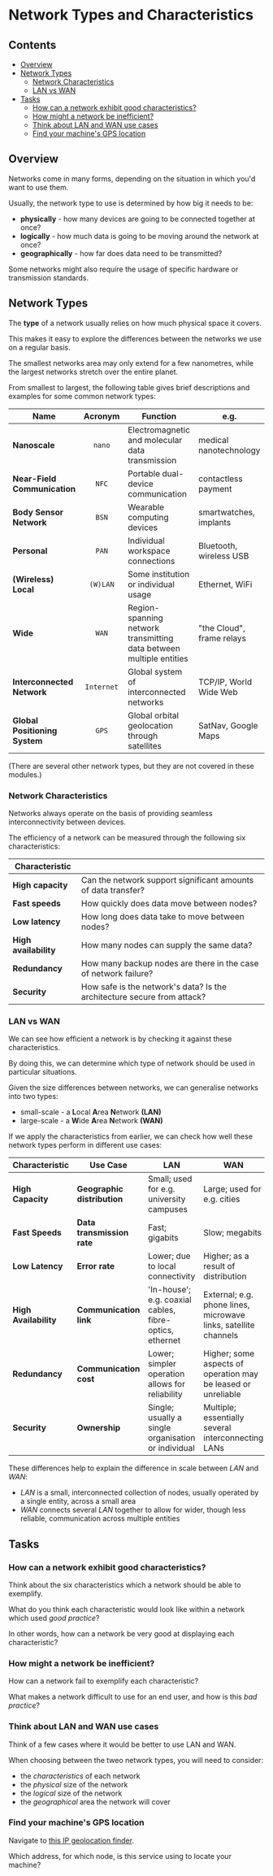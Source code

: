 # Network Types and Characteristics

<!--TOC_START-->
## Contents
- [Overview](#overview)
- [Network Types](#network-types)
	- [Network Characteristics](#network-characteristics)
	- [LAN vs WAN](#lan-vs-wan)
- [Tasks](#tasks)
	- [How can a network exhibit good characteristics?](#how-can-a-network-exhibit-good-characteristics)
	- [How might a network be inefficient?](#how-might-a-network-be-inefficient)
	- [Think about LAN and WAN use cases](#think-about-lan-and-wan-use-cases)
	- [Find your machine's GPS location](#find-your-machines-gps-location)

<!--TOC_END-->
## Overview
Networks come in many forms, depending on the situation in which you'd want to use them.

Usually, the network type to use is determined by how big it needs to be:
 - **physically** - how many devices are going to be connected together at once?
 - **logically** - how much data is going to be moving around the network at once?
 - **geographically** - how far does data need to be transmitted?

Some networks might also require the usage of specific hardware or transmission standards.

## Network Types
The **type** of a network usually relies on how much physical space it covers.

This makes it easy to explore the differences between the networks we use on a regular basis.

The smallest networks area may only extend for a few nanometres, while the largest networks stretch over the entire planet.

From smallest to largest, the following table gives brief descriptions and examples for some common network types:

| Name | Acronym | Function | e.g. |
|-|:-:|-|-|
| **Nanoscale** | `nano` | Electromagnetic and molecular data transmission | medical nanotechnology |
| **Near-Field Communication** | `NFC` | Portable dual-device communication | contactless payment |
| **Body Sensor Network** | `BSN` | Wearable computing devices | smartwatches, implants |
| **Personal** | `PAN` | Individual workspace connections | Bluetooth, wireless USB |
| **(Wireless) Local** | `(W)LAN` | Some institution or individual usage | Ethernet, WiFi |
| **Wide** | `WAN` | Region-spanning network transmitting data between multiple entities | "the Cloud", frame relays |
| **Interconnected Network** | `Internet` | Global system of interconnected networks | TCP/IP, World Wide Web |
| **Global Positioning System** | `GPS` | Global orbital geolocation through satellites | SatNav, Google Maps |

(There are several other network types, but they are not covered in these modules.)

### Network Characteristics
Networks always operate on the basis of providing seamless interconnectivity between devices.

The efficiency of a network can be measured through the following six characteristics:

| Characteristic | |
|-|-|
| **High capacity** | Can the network support significant amounts of data transfer? |
| **Fast speeds** | How quickly does data move between nodes? |
| **Low latency** | How long does data take to move between nodes? |
| **High availability** | How many nodes can supply the same data? |
| **Redundancy** | How many backup nodes are there in the case of network failure? |
| **Security** | How safe is the network's data? Is the architecture secure from attack? |

### LAN vs WAN
We can see how efficient a network is by checking it against these characteristics.

By doing this, we can determine which type of network should be used in particular situations.

Given the size differences between networks, we can generalise networks into two types:
 - small-scale - a **L**ocal **A**rea **N**etwork **(LAN)**
 - large-scale - a **W**ide **A**rea **N**etwork **(WAN)**

If we apply the characteristics from earlier, we can check how well these network types perform in different use cases:

| Characteristic | Use Case | LAN | WAN |
|-|-|-|-|
| **High Capacity** | **Geographic distribution** | Small; used for e.g. university campuses | Large; used for e.g. cities |
| **Fast Speeds** | **Data transmission rate** | Fast; gigabits | Slow; megabits |
| **Low Latency** | **Error rate** | Lower; due to local connectivity | Higher; as a result of distribution |
| **High Availability** | **Communication link** | 'In-house'; e.g. coaxial cables, fibre-optics, ethernet | External; e.g. phone lines, microwave links, satellite channels |
| **Redundancy** | **Communication cost** | Lower; simpler operation allows for reliability | Higher; some aspects of operation may be leased or unreliable |
| **Security** | **Ownership** | Single; usually a single organisation or individual | Multiple; essentially several interconnecting LANs |

These differences help to explain the difference in scale between *LAN* and *WAN*:
 - *LAN* is a small, interconnected collection of nodes, usually operated by a single entity, across a small area
 - *WAN* connects several *LAN* together to allow for wider, though less reliable, communication across multiple entities

## Tasks

### How can a network exhibit good characteristics?
Think about the six characteristics which a network should be able to exemplify.

What do you think each characteristic would look like within a network which used *good practice*?

In other words, how can a network be very good at displaying each characteristic?

### How might a network be inefficient?
How can a network fail to exemplify each characteristic?

What makes a network difficult to use for an end user, and how is this *bad practice*?

### Think about LAN and WAN use cases
Think of a few cases where it would be better to use LAN and WAN.

When choosing between the tweo network types, you will need to consider:
 - the *characteristics* of each network
 - the *physical* size of the network
 - the *logical* size of the network
 - the *geographical* area the network will cover

### Find your machine's GPS location
Navigate to [this IP geolocation finder](https://www.iplocation.net/find-ip-address).

Which address, for which node, is this service using to locate your machine?
